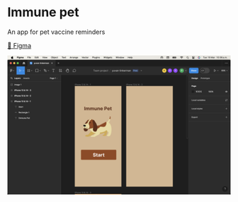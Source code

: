 # Immune pet

An app for pet vaccine reminders

[📌 Figma](https://www.figma.com/file/jpcLISSjLHSHNhYzQnESBv/yuvan-tinkerman?type=design&node-id=0%3A1&mode=design&t=nsAi6agWet0QYf9a-1)

![Thumbnail](./thumbnail.png)